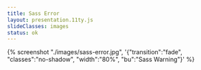 ```yaml
---
title: Sass Error
layout: presentation.11ty.js
slideClasses: images
status: ok
---
```


{% screenshot "./images/sass-error.jpg", '{"transition":"fade", "classes":"no-shadow", "width":"80%", "bu":"Sass Warning"}' %}



